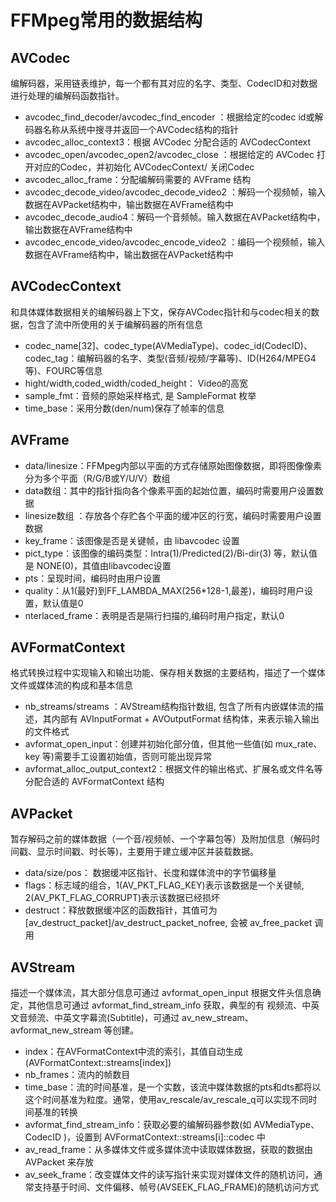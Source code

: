 # FFMpeg常用的数据结构
## AVCodec 
编解码器，采用链表维护，每一个都有其对应的名字、类型、CodecID和对数据进行处理的编解码函数指针。
- avcodec_find_decoder/avcodec_find_encoder ：根据给定的codec id或解码器名称从系统中搜寻并返回一个AVCodec结构的指针
- avcodec_alloc_context3：根据 AVCodec 分配合适的 AVCodecContext
- avcodec_open/avcodec_open2/avcodec_close ：根据给定的 AVCodec 打开对应的Codec，并初始化 AVCodecContext/ 关闭Codec
- avcodec_alloc_frame：分配编解码需要的 AVFrame 结构
- avcodec_decode_video/avcodec_decode_video2 ：解码一个视频帧，输入数据在AVPacket结构中，输出数据在AVFrame结构中
- avcodec_decode_audio4：解码一个音频帧。输入数据在AVPacket结构中，输出数据在AVFrame结构中
- avcodec_encode_video/avcodec_encode_video2 ：编码一个视频帧，输入数据在AVFrame结构中，输出数据在AVPacket结构中 

## AVCodecContext
和具体媒体数据相关的编解码器上下文，保存AVCodec指针和与codec相关的数据，包含了流中所使用的关于编解码器的所有信息
- codec_name\[32\]、codec_type(AVMediaType)、codec_id(CodecID)、codec_tag：编解码器的名字、类型(音频/视频/字幕等)、ID(H264/MPEG4等)、FOURC等信息
- hight/width,coded_width/coded_height： Video的高宽
- sample_fmt：音频的原始采样格式, 是 SampleFormat 枚举
- time_base：采用分数(den/num)保存了帧率的信息

## AVFrame
- data/linesize：FFMpeg内部以平面的方式存储原始图像数据，即将图像像素分为多个平面（R/G/B或Y/U/V）数组
- data数组：其中的指针指向各个像素平面的起始位置，编码时需要用户设置数据
- linesize数组 ：存放各个存贮各个平面的缓冲区的行宽，编码时需要用户设置数据
- key_frame：该图像是否是关键帧，由 libavcodec 设置
- pict_type：该图像的编码类型：Intra(1)/Predicted(2)/Bi-dir(3) 等，默认值是 NONE(0)，其值由libavcodec设置
- pts：呈现时间，编码时由用户设置
- quality：从1(最好)到FF_LAMBDA_MAX(256*128-1,最差)，编码时用户设置，默认值是0
- nterlaced_frame：表明是否是隔行扫描的,编码时用户指定，默认0

## AVFormatContext
格式转换过程中实现输入和输出功能、保存相关数据的主要结构，描述了一个媒体文件或媒体流的构成和基本信息
- nb_streams/streams ：AVStream结构指针数组, 包含了所有内嵌媒体流的描述，其内部有 AVInputFormat + AVOutputFormat 结构体，来表示输入输出的文件格式
- avformat_open_input：创建并初始化部分值，但其他一些值(如 mux_rate、key 等)需要手工设置初始值，否则可能出现异常
- avformat_alloc_output_context2：根据文件的输出格式、扩展名或文件名等分配合适的 AVFormatContext 结构

## AVPacket
暂存解码之前的媒体数据（一个音/视频帧、一个字幕包等）及附加信息（解码时间戳、显示时间戳、时长等)，主要用于建立缓冲区并装载数据。
- data/size/pos： 数据缓冲区指针、长度和媒体流中的字节偏移量
- flags：标志域的组合，1(AV_PKT_FLAG_KEY)表示该数据是一个关键帧, 2(AV_PKT_FLAG_CORRUPT)表示该数据已经损坏
- destruct：释放数据缓冲区的函数指针，其值可为 \[av_destruct_packet\]/av_destruct_packet_nofree, 会被 av_free_packet 调用

## AVStream
描述一个媒体流，其大部分信息可通过 avformat_open_input 根据文件头信息确定，其他信息可通过 avformat_find_stream_info 获取，典型的有 视频流、中英文音频流、中英文字幕流(Subtitle)，可通过 av_new_stream、avformat_new_stream 等创建。
- index：在AVFormatContext中流的索引，其值自动生成(AVFormatContext::streams\[index\])
- nb_frames：流内的帧数目
- time_base：流的时间基准，是一个实数，该流中媒体数据的pts和dts都将以这个时间基准为粒度。通常，使用av_rescale/av_rescale_q可以实现不同时间基准的转换
- avformat_find_stream_info：获取必要的编解码器参数(如 AVMediaType、CodecID )，设置到 AVFormatContext::streams\[i\]::codec 中
- av_read_frame：从多媒体文件或多媒体流中读取媒体数据，获取的数据由 AVPacket 来存放
- av_seek_frame：改变媒体文件的读写指针来实现对媒体文件的随机访问，通常支持基于时间、文件偏移、帧号(AVSEEK_FLAG_FRAME)的随机访问方式